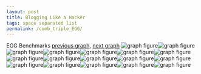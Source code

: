 ```yaml
---
layout: post
title: Blogging Like a Hacker
tags: space separated list
permalink: /comb_triple_EGG/
---
```


EGG Benchmarks
[previous graph](../comb_triple_CYPHERD/), [next graph](../comb_triple_F/)
<img src="./images/triple/EGG/EGG-AVL_box.png" alt="graph figure"><img src="./images/triple/EGG/EGG-A_box.png" alt="graph figure"><img src="./images/triple/EGG/EGG-CYPHERD_box.png" alt="graph figure"><img src="./images/triple/EGG/EGG-EGG_box.png" alt="graph figure"><img src="./images/triple/EGG/EGG-FACE_box.png" alt="graph figure"><img src="./images/triple/EGG/EGG-FLOYD_box.png" alt="graph figure"><img src="./images/triple/EGG/EGG-F_box.png" alt="graph figure"><img src="./images/triple/EGG/EGG-H_box.png" alt="graph figure"><img src="./images/triple/EGG/EGG-JSOND_box.png" alt="graph figure"><img src="./images/triple/EGG/EGG-K_box.png" alt="graph figure"><img src="./images/triple/EGG/EGG-O_box.png" alt="graph figure"><img src="./images/triple/EGG/EGG-PDFD_box.png" alt="graph figure"><img src="./images/triple/EGG/EGG-RB_box.png" alt="graph figure"><img src="./images/triple/EGG/EGG-ROD_box.png" alt="graph figure"><img src="./images/triple/EGG/EGG-SMATRIX_box.png" alt="graph figure"><img src="./images/triple/EGG/EGG-SORTD_box.png" alt="graph figure"><img src="./images/triple/EGG/EGG-ZB_box.png" alt="graph figure">